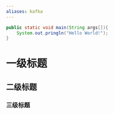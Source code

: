 ```yaml
---
aliases: kafka
---
```




```java
public static void main(String args[]){
	System.out.pringln("Hello World!");
}
```

# 一级标题
## 二级标题
### 三级标题


